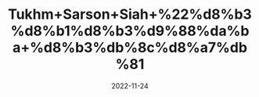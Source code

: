 ---
title: 'Tukhm+Sarson+Siah+%22%d8%b3%d8%b1%d8%b3%d9%88%da%ba+%d8%b3%db%8c%d8%a7%db%81'
date: '2022-11-24' 
metatag: '' 
inventory: '0' 
draft: false 
# meta description 
shortDescripton: 'Black+Mustard+Seed%22'
description: 'Seed+%d8%aa%d8%ae%d9%85++%d8%a8%db%8c%d8%ac'
longdescription: ''
tags: ''
brand: ''
subCategory: ''
unit: '250 gm-Pk'
sellCount: '0'
featured: False
# product Price
price: '150.0'
# Product Short Description
shortDescription: 'Black+Mustard+Seed%22'
productID: 'EB2B11CF-952C-ED11-9968-005056B3A416'
type: 'products'
category: 'Seed+%d8%aa%d8%ae%d9%85++%d8%a8%db%8c%d8%ac' 
thumnailproduct: 'https://eraconnect.blob.core.windows.net/product-images/aminsaddiquidawakhana/EB2B11CF-952C-ED11-9968-005056B3A416.webp' 
images:
  - image: 'https://eraconnect.blob.core.windows.net/product-images/aminsaddiquidawakhana/EB2B11CF-952C-ED11-9968-005056B3A416.webp'  
Variants:
---